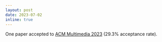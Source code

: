 ```yaml
---
layout: post
date: 2023-07-02
inline: true
---
```


One paper accepted to [ACM Multimedia 2023](https://www.acmmm2023.org/) (29.3% acceptance rate).
